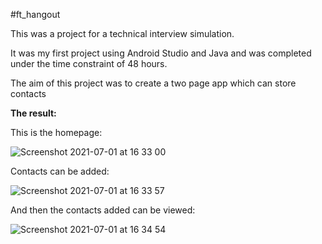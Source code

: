 #ft_hangout

This was a project for a technical interview simulation.

It was my first project using Android Studio and Java and was completed under the time constraint of 48 hours.

The aim of this project was to create a two page app which can store contacts

**The result:**

This is the homepage:

![Screenshot 2021-07-01 at 16 33 00](https://user-images.githubusercontent.com/61982496/124142187-4e5d2000-da8a-11eb-91cd-07077a92f6b3.png)


Contacts can be added:

![Screenshot 2021-07-01 at 16 33 57](https://user-images.githubusercontent.com/61982496/124142223-561cc480-da8a-11eb-8ba0-650bf0dc3256.png)


And then the contacts added can be viewed:

![Screenshot 2021-07-01 at 16 34 54](https://user-images.githubusercontent.com/61982496/124142255-5ddc6900-da8a-11eb-917b-1b1a9d672b68.png)


